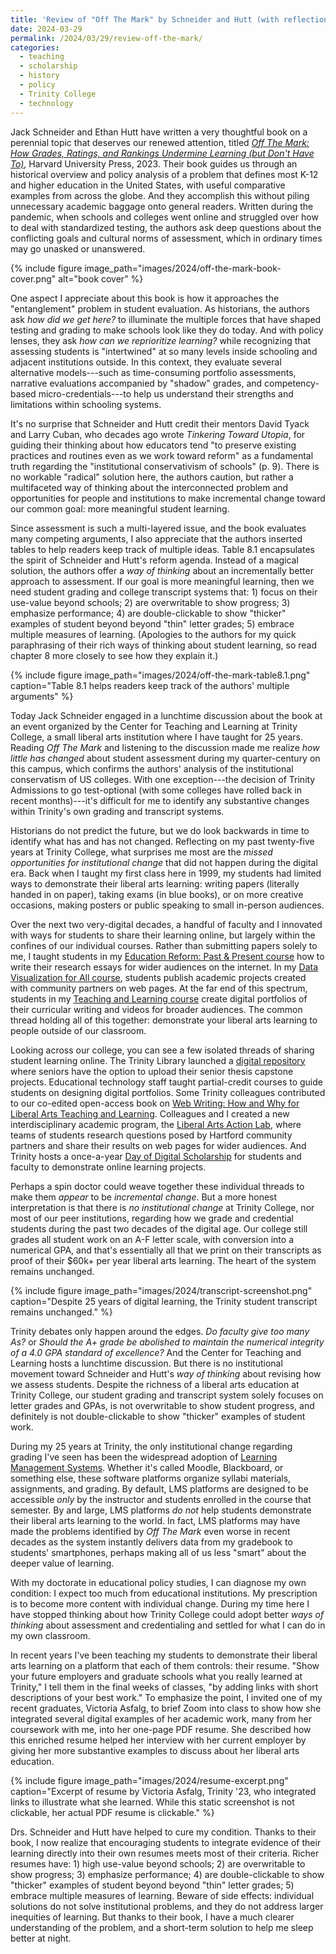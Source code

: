 ```yaml
---
title: 'Review of "Off The Mark" by Schneider and Hutt (with reflections from a college where grading remains unchanged)'
date: 2024-03-29
permalink: /2024/03/29/review-off-the-mark/
categories:
  - teaching
  - scholarship
  - history
  - policy
  - Trinity College
  - technology
---
```

Jack Schneider and Ethan Hutt have written a very thoughtful book on a perennial topic that deserves our renewed attention, titled [*Off The Mark: How Grades, Ratings, and Rankings Undermine Learning (but Don't Have To)*](https://www.hup.harvard.edu/books/9780674248410), Harvard University Press, 2023. Their book guides us through an historical overview and policy analysis of a problem that defines most K-12 and higher education in the United States, with useful comparative examples from across the globe. And they accomplish this without piling unnecessary academic baggage onto general readers. Written during the pandemic, when schools and colleges went online and struggled over how to deal with standardized testing, the authors ask deep questions about the conflicting goals and cultural norms of assessment, which in ordinary times may go unasked or unanswered.

{% include figure image_path="images/2024/off-the-mark-book-cover.png" alt="book cover" %}

One aspect I appreciate about this book is how it approaches the "entanglement" problem in student evaluation. As historians, the authors ask *how did we get here?* to illuminate the multiple forces that have shaped testing and grading to make schools look like they do today. And with policy lenses, they ask *how can we reprioritize learning?* while recognizing that assessing students is "intertwined" at so many levels inside schooling and adjacent institutions outside. In this context, they evaluate several alternative models---such as time-consuming portfolio assessments, narrative evaluations accompanied by "shadow" grades, and competency-based micro-credentials---to help us understand their strengths and limitations within schooling systems.

It's no surprise that Schneider and Hutt credit their mentors David Tyack and Larry Cuban, who decades ago wrote *Tinkering Toward Utopia*, for guiding their thinking about how educators tend "to preserve existing practices and routines even as we work toward reform" as a fundamental truth regarding the "institutional conservativism of schools" (p. 9). There is no workable "radical" solution here, the authors caution, but rather a multifaceted way of thinking about the interconnected problem and opportunities for people and institutions to make incremental change toward our common goal: more meaningful student learning.

Since assessment is such a multi-layered issue, and the book evaluates many competing arguments, I also appreciate that the authors inserted tables to help readers keep track of multiple ideas. Table 8.1 encapsulates the spirit of Schneider and Hutt's reform agenda. Instead of a magical solution, the authors offer a *way of thinking* about an incrementally better approach to assessment. If our goal is more meaningful learning, then we need student grading and college transcript systems that: 1) focus on their use-value beyond schools; 2) are overwritable to show progress; 3) emphasize performance; 4) are double-clickable to show "thicker" examples of student beyond beyond "thin" letter grades; 5) embrace multiple measures of learning. (Apologies to the authors for my quick paraphrasing of their rich ways of thinking about student learning, so read chapter 8 more closely to see how they explain it.)

{% include figure image_path="images/2024/off-the-mark-table8.1.png" caption="Table 8.1 helps readers keep track of the authors' multiple arguments" %}

Today Jack Schneider engaged in a lunchtime discussion about the book at an event organized by the Center for Teaching and Learning at Trinity College, a small liberal arts institution where I have taught for 25 years. Reading *Off The Mark* and listening to the discussion made me realize *how little has changed* about student assessment during my quarter-century on this campus, which confirms the authors' analysis of the institutional conservatism of US colleges. With one exception---the decision of Trinity Admissions to go test-optional (with some colleges have rolled back in recent months)---it's difficult for me to identify any substantive changes within Trinity's own grading and transcript systems.

Historians do not predict the future, but we do look backwards in time to identify what has and has not changed. Reflecting on my past twenty-five years at Trinity College, what surprises me most are the *missed opportunities for institutional change* that did not happen during the digital era. Back when I taught my first class here in 1999, my students had limited ways to demonstrate their liberal arts learning: writing papers (literally handed in on paper), taking exams (in blue books), or on more creative occasions, making posters or public speaking to small in-person audiences.

Over the next two very-digital decades, a handful of faculty and I innovated with ways for students to share their learning online, but largely within the confines of our individual courses. Rather than submitting papers solely to me, I taught students in my [Education Reform: Past & Present course](http://commons.trincoll.edu/edreform/) how to write their research essays for wider audiences on the internet. In my [Data Visualization for All course](https://datavizforall.org/partners-projects/), students publish academic projects created with community partners on web pages. At the far end of this spectrum, students in my [Teaching and Learning course](https://jackdougherty.org/educ350/#tues-may-9) create digital portfolios of their curricular writing and videos for broader audiences. The common thread holding all of this together: demonstrate your liberal arts learning to people outside of our classroom.

Looking across our college, you can see a few isolated threads of sharing student learning online. The Trinity Library launched a [digital repository](https://digitalrepository.trincoll.edu) where seniors have the option to upload their senior thesis capstone projects. Educational technology staff taught partial-credit courses to guide students on designing digital portfolios. Some Trinity colleagues contributed to our co-edited open-access book on [Web Writing: How and Why for Liberal Arts Teaching and Learning](https://doi.org/10.3998/dh.13396229.0001.001). Colleagues and I created a new interdisciplinary academic program, the [Liberal Arts Action Lab](http://action-lab.org), where teams of students research questions posed by Hartford community partners and share their results on web pages for wider audiences. And Trinity hosts a once-a-year [Day of Digital Scholarship](https://edtech.domains.trincoll.edu/present-at-day-of-digital-scholarship/) for students and faculty to demonstrate online learning projects.

Perhaps a spin doctor could weave together these individual threads to make them *appear* to be *incremental change*. But a more honest interpretation is that there is *no institutional change* at Trinity College, nor most of our peer institutions, regarding how we grade and credential students during the past two decades of the digital age. Our college still grades all student work on an A-F letter scale, with conversion into a numerical GPA, and that's essentially all that we print on their transcripts as proof of their $60k+ per year liberal arts learning. The heart of the system remains unchanged.

{% include figure image_path="images/2024/transcript-screenshot.png" caption="Despite 25 years of digital learning, the Trinity student transcript remains unchanged." %}

Trinity debates only happen around the edges. *Do faculty give too many As?* or *Should the A+ grade be abolished to maintain the numerical integrity of a 4.0 GPA standard of excellence?* And the Center for Teaching and Learning hosts a lunchtime discussion. But there is no institutional movement toward Schneider and Hutt's *way of thinking* about revising how we assess students. Despite the richness of a liberal arts education at Trinity College, our student grading and transcript system solely focuses on letter grades and GPAs, is not overwritable to show student progress, and definitely is not double-clickable to show "thicker" examples of student work.

During my 25 years at Trinity, the only institutional change regarding grading I've seen has been the widespread adoption of [Learning Management Systems](https://en.wikipedia.org/wiki/Learning_management_system). Whether it's called Moodle, Blackboard, or something else, these software platforms organize syllabi materials, assignments, and grading. By default, LMS platforms are designed to be accessible *only* by the instructor and students enrolled in the course that semester. By and large, LMS platforms *do not* help students demonstrate their liberal arts learning to the world. In fact, LMS platforms may have made the problems identified by *Off The Mark* even worse in recent decades as the system instantly delivers data from my gradebook to students' smartphones, perhaps making all of us less "smart" about the deeper value of learning.

With my doctorate in educational policy studies, I can diagnose my own condition: I expect too much from educational institutions. My prescription is to become more content with individual change. During my time here I have stopped thinking about how Trinity College could adopt better *ways of thinking* about assessment and credentialing and settled for what I can do in my own classroom.

In recent years I've been teaching my students to demonstrate their liberal arts learning on a platform that each of them controls: their resume. "Show your future employers and graduate schools what you really learned at Trinity," I tell them in the final weeks of classes, "by adding links with short descriptions of your best work." To emphasize the point, I invited one of my recent graduates, Victoria Asfalg, to brief Zoom into class to show how she integrated several digital examples of her academic work, many from her coursework with me, into her one-page PDF resume. She described how this enriched resume helped her interview with her current employer by giving her more substantive examples to discuss about her liberal arts education.

{% include figure image_path="images/2024/resume-excerpt.png" caption="Excerpt of resume by Victoria Asfalg, Trinity '23, who integrated links to illustrate what she learned. While this static screenshot is not clickable, her actual PDF resume is clickable." %}

Drs. Schneider and Hutt have helped to cure my condition. Thanks to their book, I now realize that encouraging students to integrate evidence of their learning directly into their own resumes meets most of their criteria. Richer resumes have: 1) high use-value beyond schools; 2) are overwritable to show progress; 3) emphasize performance; 4) are double-clickable to show "thicker" examples of student beyond beyond "thin" letter grades; 5) embrace multiple measures of learning. Beware of side effects: individual solutions do not solve institutional problems, and they do not address larger inequities of learning. But thanks to their book, I have a much clearer understanding of the problem, and a short-term solution to help me sleep better at night.
